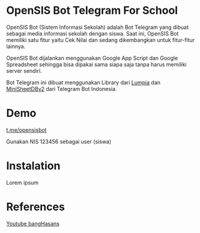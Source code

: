 # OpenSIS Bot Telegram For School
OpenSIS Bot (Sistem Informasi Sekolah) adalah Bot Telegram yang dibuat sebagai media informasi sekolah dengan siswa. Saat ini, OpenSIS Bot memiliki satu fitur yaitu Cek Nilai dan sedang dikembangkan untuk fitur-fitur lainnya.  

OpenSIS Bot dijalankan menggunakan Google App Script dan Google Spreadsheet sehingga bisa dipakai sama siapa saja tanpa harus memiliki server sendiri. 

Bot Telegram ini dibuat menggunakan Library dari <a href="https://lumpia.js.org/docs/materi/halo-lumpia/">Lumpia</a> dan <a href="https://github.com/telegrambotindonesia/miniSheetDBv2">MiniSheetDBv2</a> dari Telegram Bot Indonesia. 

# Demo
<a href="https://t.me/opensisbot">t.me/opensisbot</a>

Gunakan NIS 123456 sebagai user (siswa)

# Instalation 
Lorem ipsum

# References 

<a href="https://www.youtube.com/c/bangHasans">Youtube bangHasans</a>

